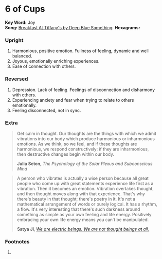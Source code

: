 # 6 of Cups

**Key Word:** Joy  
**Song:** [Breakfast At Tiffany's by Deep Blue Something](https://www.youtube.com/watch?v=1ClCpfeIELw). 
**Hexagrams:** 



### Upright

1) Harmonious, positive emotion. Fullness of feeling, dynamic and well balanced.
2) Joyous, emotionally enriching experiences.
3) Ease of connection with others.



### Reversed

1) Depression. Lack of feeling. Feelings of disconnection and disharmony with others.
2) Experiencing anxiety and fear when trying to relate to others emotionally.
3) Feeling disconnected, not in sync.



### Extra

>Get calm in thought. Our thoughts are the things with which we admit vibrations into our body which produce harmonious or inharmonious emotions. As we think, so we feel, and if these thoughts are harmonious, we respond constructively; if they are inharmonious, then destructive changes begin within our body.
>
>**Julia Seton**, *The Psychology of the Solar Plexus and Subconscious Mind*

>A person who vibrates is actually a wise person because all great people who come up with great statements experience life first as a vibration. Then it becomes an emotion. Vibration overtakes thought, and then thought moves along with that experience. That's why there's beauty in that thought; there's poetry in it. It's not a mathematical arrangement of words or purely logical. It has a rhythm, a flow. It's very interesting that there's such darkness around something as simple as your own feeling and life energy. Positively embracing your own life energy means you can't be manipulated.
>
>**Satya Ji**, [*We are electric beings. We are not thought beings at all.*](https://www.youtube.com/watch?v=1-YYuhyN910)

### Footnotes

1. 


